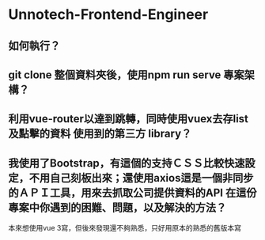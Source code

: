 # Unnotech-Frontend-Engineer
如何執行？
---
git clone 整個資料夾後，使用npm run serve
專案架構？
---
利用vue-router以達到跳轉，同時使用vuex去存list及點擊的資料
使用到的第三方 library？
---
我使用了Bootstrap，有這個的支持ＣＳＳ比較快速設定，不用自己刻板出來；還使用axios這是一個非同步的ＡＰＩ工具，用來去抓取公司提供資料的API
在這份專案中你遇到的困難、問題，以及解決的方法？
---
本來想使用vue 3寫，但後來發現還不夠熟悉，只好用原本的熟悉的舊版本寫

